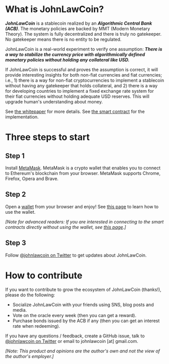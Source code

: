 # What is JohnLawCoin?

***JohnLawCoin*** is a stablecoin realized by an ***Algorithmic Central Bank (ACB)***. The monetary policies are backed by MMT (Modern Monetary Theory). The system is fully decentralized and there is truly no gatekeeper. No gatekeeper means there is no entity to be regulated.

JohnLawCoin is a real-world experiment to verify one assumption: ***There is a way to stabilize the currency price with algorithmically defined monetary policies without holding any collateral like USD.***

If JohnLawCoin is successful and proves the assumption is correct, it will provide interesting insights for both non-fiat currencies and fiat currencies; i.e., 1) there is a way for non-fiat cryptocurrencies to implement a stablecoin without having any gatekeeper that holds collateral, and 2) there is a way for developing countries to implement a fixed exchange rate system for their fiat currencies without holding adequate USD reserves. This will upgrade human's understanding about money.

See [the whitepaper](./docs/whitepaper.pdf) for more details. See [the smart contract](./contracts/JohnLawCoin.sol) for the implementation.

# Three steps to start

## Step 1

Install [MetaMask](https://metamask.io/). MetaMask is a crypto wallet that enables you to connect to Ethereum's blockchain from your browser. MetaMask supports Chrome, Firefox, Opera and Brave.

## Step 2

Open a [wallet](https://xharaken.github.io/john-law-coin/wallet/wallet.html) from your browser and enjoy! See [this page](./HowToUseWallet.md) to learn how to use the wallet.

*[Note for advanced readers: If you are interested in connecting to the smart contracts directly without using the wallet, see [this page](./HowToUseConsole.md).]*

## Step 3

Follow [@johnlawcoin on Twitter](https://twitter.com/johnlawcoin) to get updates about JohnLawCoin.

# How to contribute

If you want to contribute to grow the ecosystem of JohnLawCoin (thanks!), please do the following:

* Socialize JohnLawCoin with your friends using SNS, blog posts and media.
* Vote on the oracle every week (then you can get a reward).
* Purchase bonds issued by the ACB if any (then you can get an interest rate when redeeming).

If you have any questions / feedback, create a GitHub issue, talk to [@johnlawcoin on Twitter](https://twitter.com/johnlawcoin) or email to johnlawcoin [at] gmail.com.

*[Note: This product and opinions are the author's own and not the view of the author's employer.]*


